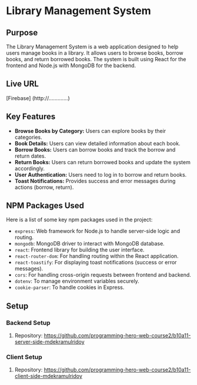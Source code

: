 # Library Management System

## Purpose
The Library Management System is a web application designed to help users manage books in a library. It allows users to browse books, borrow books, and return borrowed books. The system is built using React for the frontend and Node.js with MongoDB for the backend.

## Live URL
[Firebase]  (http://.............)

## Key Features
- **Browse Books by Category:** Users can explore books by their categories.
- **Book Details:** Users can view detailed information about each book.
- **Borrow Books:** Users can borrow books and track the borrow and return dates.
- **Return Books:** Users can return borrowed books and update the system accordingly.
- **User Authentication:** Users need to log in to borrow and return books.
- **Toast Notifications:** Provides success and error messages during actions (borrow, return).

## NPM Packages Used
Here is a list of some key npm packages used in the project:
- `express`: Web framework for Node.js to handle server-side logic and routing.
- `mongodb`: MongoDB driver to interact with MongoDB database.
- `react`: Frontend library for building the user interface.
- `react-router-dom`: For handling routing within the React application.
- `react-toastify`: For displaying toast notifications (success or error messages).
- `cors`: For handling cross-origin requests between frontend and backend.
- `dotenv`: To manage environment variables securely.
- `cookie-parser`: To handle cookies in Express.


## Setup

### Backend Setup
1. Repository:  https://github.com/programming-hero-web-course2/b10a11-server-side-mdekramulridoy

### Client Setup
1. Repository:  https://github.com/programming-hero-web-course2/b10a11-client-side-mdekramulridoy
   
